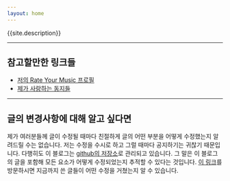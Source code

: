 ```yaml
---
layout: home
---
```


{{site.description}}

---

## 참고할만한 링크들

- [저의 Rate Your Music 프로필](https://rateyourmusic.com/~hellnow)
- [제가 사랑하는 동지들](http://laborparty.kr)

---

## 글의 변경사항에 대해 알고 싶다면

제가 여러분들께 글이 수정될 때마다 친절하게 글의 어떤 부분을 어떻게 수정했는지 알려드릴 수는 없습니다. 저는 수정을 수시로 하고 그럴 때마다 공지하기는 귀찮기 때문입니다. 다행히도 이 블로그는 [github의 저장소](https://github.com/sthellnow/sthellnow.github.io)로 관리되고 있습니다. 그 말은 이 블로그의 글을 포함해 모든 요소가 어떻게 수정되었는지 추적할 수 있다는 것입니다. [이 링크](https://github.com/sthellnow/sthellnow.github.io/tree/main/_posts)를 방문하시면 지금까지 쓴 글들이 어떤 수정을 거쳤는지 알 수 있습니다.
